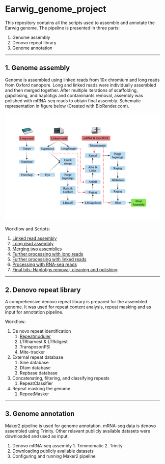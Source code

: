 # Earwig_genome_project
This repository contains all the scripts used to assemble and annotate the Earwig genome.
The pipeline is presented in three parts:

1. Genome assembly
2. Denovo repeat library
3. Genome annotation
---
## 1. Genome assembly

Genome is assembled using linked reads from 10x chromium and long reads from Oxford nanopore.
Long and linked reads were individually assembled and then merged together. After multiple iterations of scaffolding, gapclosing, and haplotigs and contaminants removal, assembly was polished with mRNA-seq reads to obtain final assembly. Schematic representation in figure below (Created with BioRender.com).

![Alt text](Genome_assembly/Earwig_assembly_pipeline.png?raw=true "Title")

Workflow and Scripts:
1. [Linked read assembly](Genome_assembly/Linked_reads_only_assembly.md)
2. [Long read assembly](Genome_assembly/Long_read_assembly.md)
3. [Merging two assemblies](Genome_assembly/merging_assemblies.md)
4. [Further processing with long reads](Genome_assembly/Processing_with_long_reads.md)
5. [Further processing with linked reads](Genome_assembly/Processing_with_linked_reads.md)
6. [Processing with RNA-seq reads](Genome_assembly/Processing_with_RNA-seq_reads.md)
7. [Final bits: Haplotigs removal, cleaning and polishing](Genome_assembly/Final_bits.md)
---
## 2. Denovo repeat library
A comprehensive denovo repeat library is prepared for the assembled genome. It was used for repeat content analysis, repeat masking and as input for annotation pipeline.

Workflow:
1. De novo repeat identification
      1. [Repeatmoduler](Denovo_repeat_library/Repeatmoduler.md)
      2. LTRharvest & LTRdigest
      3. TransposonPSI
      4. Mite-tracker
2. External repeat database
      1. Sine database
      2. Dfam database
      3. Repbase database
3. Concatenating, filtering, and classifying repeats
      1. RepeatClassifier
4. Repeat masking the genome
      1. RepeatMasker

---

## 3. Genome annotation
Maker2 pipeline is used for genome annotation. mRNA-seq data is denovo assembled using Trinity. Other relavant publicly available datasets were downloaded and used as input.

1. Denovo mRNA-seq assembly
        1. Trimmomatic
        2. Trinity
2. Downloading publicly available datasets
3. Configuring and running Maker2 pipeline
